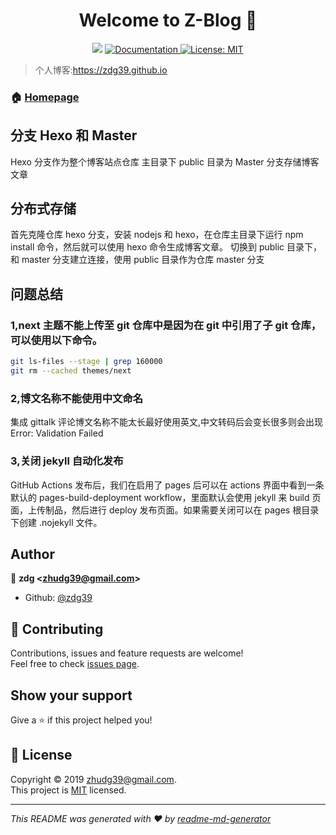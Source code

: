 <h1 align="center">Welcome to Z-Blog 👋</h1>
<p align="center">
  <img src="https://img.shields.io/badge/version-1.0.0-blue.svg?cacheSeconds=2592000" />
  <a href="https://zdg39.github.io/">
    <img alt="Documentation" src="https://img.shields.io/badge/documentation-yes-brightgreen.svg" target="_blank" />
  </a>
  <a href="https://github.com/zdg39/zdg39.github.io/blob/hexo/LICENSE">
    <img alt="License: MIT" src="https://img.shields.io/badge/License-MIT-yellow.svg" target="_blank" />
  </a>
  <!-- [![GitHub stars](https://img.shields.io/github/stars/zdg39/zdg39.github.io.svg?style=social&label=Stars)](https://github.com/zdg39/zdg39.github.io)
  [![GitHub forks](https://img.shields.io/github/forks/zdg39/zdg39.github.io.svg?style=social&label=Fork)](https://github.com/zdg39/zdg39.github.io) -->
</p>

> 个人博客:https://zdg39.github.io

### 🏠 [Homepage](https://github.com/zdg39/zdg39.github.io)

## 分支 Hexo 和 Master

Hexo 分支作为整个博客站点仓库 主目录下 public 目录为 Master 分支存储博客文章

## 分布式存储

首先克隆仓库 hexo 分支，安装 nodejs 和 hexo，在仓库主目录下运行 npm install 命令，然后就可以使用 hexo 命令生成博客文章。
切换到 public 目录下，和 master 分支建立连接，使用 public 目录作为仓库 master 分支

## 问题总结

### 1,next 主题不能上传至 git 仓库中是因为在 git 中引用了子 git 仓库，可以使用以下命令。

```sh
git ls-files --stage | grep 160000
git rm --cached themes/next
```

### 2,博文名称不能使用中文命名

集成 gittalk 评论博文名称不能太长最好使用英文,中文转码后会变长很多则会出现 Error: Validation Failed

### 3,关闭 jekyll 自动化发布

GitHub Actions 发布后，我们在启用了 pages 后可以在 actions 界面中看到一条默认的 pages-build-deployment workflow，里面默认会使用 jekyll 来 build 页面，上传制品，然后进行 deploy 发布页面。如果需要关闭可以在 pages 根目录下创建 .nojekyll 文件。

## Author

👤 **zdg &lt;zhudg39@gmail.com&gt;**

- Github: [@zdg39](https://github.com/zdg39)

## 🤝 Contributing

Contributions, issues and feature requests are welcome!<br />Feel free to check [issues page](https://github.com/zdg39/zdg39.github.io/issues).

## Show your support

Give a ⭐️ if this project helped you!

## 📝 License

Copyright © 2019 [zhudg39@gmail.com](https://github.com/zdg39).<br />
This project is [MIT](https://github.com/zdg39/zdg39.github.io/blob/hexo/LICENSE) licensed.

---

_This README was generated with ❤️ by [readme-md-generator](https://github.com/kefranabg/readme-md-generator)_
